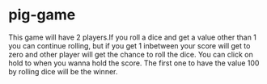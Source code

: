 # pig-game

This game will have 2 players.If you roll a dice and get a value other than 1 you can continue rolling, but if you get 1 inbetween your score will get to zero and other player will get the chance to roll the dice. You can click on hold to when you wanna hold the score. The first one to have the value 100 by rolling dice will be the winner. 
